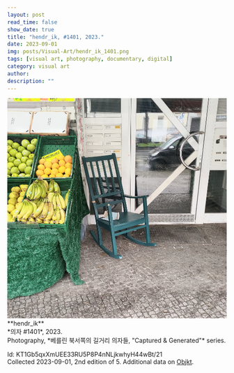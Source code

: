 ```yaml
---
layout: post
read_time: false
show_date: true
title: "hendr_ik, #1401, 2023."
date: 2023-09-01
img: posts/Visual-Art/hendr_ik_1401.png
tags: [visual art, photography, documentary, digital]
category: visual art
author: 
description: ""
---
```


<img src='./assets/img/posts/Visual-Art/hendr_ik_1401.png'>

<br>
**hendr_ik**
<br>*의자 #1401*, 2023.
<br>Photography, *베를린 북서쪽의 길거리 의자들, "Captured & Generated"* series.

 <div class="page-separator"></div>

Id: KT1Gb5qxXmUEE33RU5P8P4nNLjkwhyH44wBt/21
<br>Collected 2023-09-01, 2nd edition of 5. Additional data on [Objkt](https://objkt.com/tokens/KT1Gb5qxXmUEE33RU5P8P4nNLjkwhyH44wBt/121).
